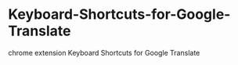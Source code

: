 Keyboard-Shortcuts-for-Google-Translate
=======================================

chrome extension Keyboard Shortcuts for Google Translate